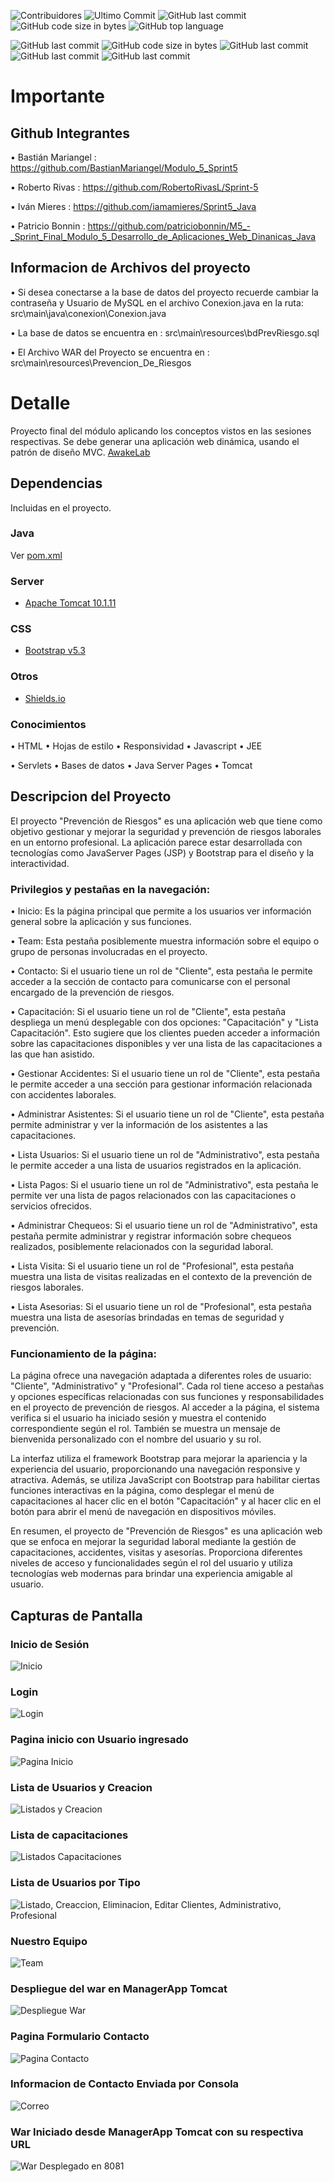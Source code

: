 ![Contribuidores](https://img.shields.io/badge/contribuidores%20-%20cuatro%20-%20blue?cacheSeconds=7200
) ![Ultimo Commit](https://img.shields.io/badge/Ultimo%20Commit%20-%2027%2F07%2F2023%20-%20orange%20?cacheSeconds=7200
) ![GitHub last commit](https://img.shields.io/badge/Lenguaje%20-%20Java%20-%20yelllow?cacheSeconds=7200
) ![GitHub code size in bytes](https://img.shields.io/badge/code%20size%20-%208.1%20Mb%20-%20%23FF0000?cacheSeconds=7200
) ![GitHub top language](https://img.shields.io/badge/Tomcat%20-%201.1%25%20-%20%23DCE313%20?cacheSeconds=7200
) 

![GitHub last commit](https://img.shields.io/badge/Integrantes%20%3A%20-%20%237E7E73?cacheSeconds=7200
) ![GitHub code size in bytes](https://img.shields.io/badge/Bastian%20Mariangel%20-%20%2350CAC0?cacheSeconds=7200
)
![GitHub last commit](https://img.shields.io/badge/Ivan%20Mieres%20-%20%23D8DA31?cacheSeconds=7200
)
![GitHub last commit](https://img.shields.io/badge/Patricio%20Bonnin%20-%20%23E87215?cacheSeconds=7200
)
![GitHub last commit](https://img.shields.io/badge/Roberto%20Rivas%20-%20%23F70910?cacheSeconds=7200
)

# Importante

## Github Integrantes

• Bastián Mariangel : https://github.com/BastianMariangel/Modulo_5_Sprint5

• Roberto Rivas : https://github.com/RobertoRivasL/Sprint-5

• Iván Mieres : https://github.com/iamamieres/Sprint5_Java

• Patricio Bonnin : https://github.com/patriciobonnin/M5_-_Sprint_Final_Modulo_5_Desarrollo_de_Aplicaciones_Web_Dinanicas_Java

## Informacion de Archivos del proyecto

• Si desea conectarse a la base de datos del proyecto recuerde cambiar la contraseña y Usuario de MySQL
en el archivo Conexion.java en la ruta: src\main\java\conexion\Conexion.java

• La base de datos se encuentra en :  src\main\resources\bdPrevRiesgo.sql

• El Archivo WAR del Proyecto se encuentra en : src\main\resources\Prevencion_De_Riesgos

# Detalle
Proyecto final del módulo aplicando los conceptos vistos en las sesiones respectivas. Se debe generar una aplicación web dinámica, usando el patrón de diseño MVC.
[AwakeLab](https://awakelab.cl)

## Dependencias
Incluidas en el proyecto.

### Java
Ver [pom.xml](https://github.com/RobertoRivasL/Sprint-5/blob/main/pom.xml)

### Server
 - [Apache Tomcat 10.1.11](https://tomcat.apache.org/)
 

### CSS
 - [Bootstrap v5.3](https://getbootstrap.com)

 ### Otros
 - [Shields.io](https://shields.io/)

### Conocimientos
•        HTML
•        Hojas de estilo
•        Responsividad
•        Javascript
•        JEE

•        Servlets
•        Bases de datos
•        Java Server Pages
•        Tomcat

## Descripcion del Proyecto


El proyecto "Prevención de Riesgos" es una aplicación web que tiene como objetivo gestionar y mejorar la seguridad y prevención de riesgos laborales en un entorno profesional. La aplicación parece estar desarrollada con tecnologías como JavaServer Pages (JSP) y Bootstrap para el diseño y la interactividad.

### Privilegios y pestañas en la navegación:

• Inicio: Es la página principal que permite a los usuarios ver información general sobre la aplicación y sus funciones.

• Team: Esta pestaña posiblemente muestra información sobre el equipo o grupo de personas involucradas en el proyecto.

• Contacto: Si el usuario tiene un rol de "Cliente", esta pestaña le permite acceder a la sección de contacto para comunicarse con el personal encargado de la prevención de riesgos.

• Capacitación: Si el usuario tiene un rol de "Cliente", esta pestaña despliega un menú desplegable con dos opciones: "Capacitación" y "Lista Capacitación". Esto sugiere que los 
  clientes pueden acceder a información sobre las capacitaciones disponibles y ver una lista de las capacitaciones a las que han asistido.

• Gestionar Accidentes: Si el usuario tiene un rol de "Cliente", esta pestaña le permite acceder a una sección para gestionar información relacionada con accidentes laborales.

• Administrar Asistentes: Si el usuario tiene un rol de "Cliente", esta pestaña permite administrar y ver la información de los asistentes a las capacitaciones.

• Lista Usuarios: Si el usuario tiene un rol de "Administrativo", esta pestaña le permite acceder a una lista de usuarios registrados en la aplicación.

• Lista Pagos: Si el usuario tiene un rol de "Administrativo", esta pestaña le permite ver una lista de pagos relacionados con las capacitaciones o servicios ofrecidos.

• Administrar Chequeos: Si el usuario tiene un rol de "Administrativo", esta pestaña permite administrar y registrar información sobre chequeos realizados, posiblemente relacionados  con la seguridad laboral.

• Lista Visita: Si el usuario tiene un rol de "Profesional", esta pestaña muestra una lista de visitas realizadas en el contexto de la prevención de riesgos laborales.

• Lista Asesorias: Si el usuario tiene un rol de "Profesional", esta pestaña muestra una lista de asesorías brindadas en temas de seguridad y prevención.

### Funcionamiento de la página:
La página ofrece una navegación adaptada a diferentes roles de usuario: "Cliente", "Administrativo" y "Profesional". Cada rol tiene acceso a pestañas y opciones específicas relacionadas con sus funciones y responsabilidades en el proyecto de prevención de riesgos. Al acceder a la página, el sistema verifica si el usuario ha iniciado sesión y muestra el contenido correspondiente según el rol. También se muestra un mensaje de bienvenida personalizado con el nombre del usuario y su rol.

La interfaz utiliza el framework Bootstrap para mejorar la apariencia y la experiencia del usuario, proporcionando una navegación responsive y atractiva. Además, se utiliza JavaScript con Bootstrap para habilitar ciertas funciones interactivas en la página, como desplegar el menú de capacitaciones al hacer clic en el botón "Capacitación" y al hacer clic en el botón para abrir el menú de navegación en dispositivos móviles.

En resumen, el proyecto de "Prevención de Riesgos" es una aplicación web que se enfoca en mejorar la seguridad laboral mediante la gestión de capacitaciones, accidentes, visitas y asesorías. Proporciona diferentes niveles de acceso y funcionalidades según el rol del usuario y utiliza tecnologías web modernas para brindar una experiencia amigable al usuario.


## Capturas de Pantalla

### Inicio de Sesión

![Inicio](https://media.discordapp.net/attachments/1111842934489370676/1133851625669271675/image.png?width=1238&height=662 "Página de inicio")

### Login

![Login](https://cdn.discordapp.com/attachments/1111842934489370676/1133849562407243826/image.png "Página de Login")

### Pagina inicio con Usuario ingresado

![Pagina Inicio](https://media.discordapp.net/attachments/1111842934489370676/1133857212658368603/image.png?width=1242&height=661 "Página Inicio")

### Lista de Usuarios y Creacion

![Listados y Creacion](https://media.discordapp.net/attachments/1111842934489370676/1133850297547096196/image.png?width=1268&height=530 "Página Listados")

### Lista de capacitaciones

![Listados Capacitaciones](https://media.discordapp.net/attachments/1111842934489370676/1133850004994396180/image.png?width=1440&height=288 "Capacitaciones")

### Lista de Usuarios por Tipo

![Listado, Creaccion, Eliminacion, Editar Clientes, Administrativo, Profesional](https://media.discordapp.net/attachments/1111842934489370676/1133850245554511932/image.png?width=1196&height=662 "Página Listado, Creacion, Eliminacion,Edicion")

### Nuestro Equipo

![Team](https://media.discordapp.net/attachments/1111842934489370676/1133850539914969248/image.png?width=1191&height=662 "Team Sala 2 ")

### Despliegue del war en ManagerApp Tomcat

![Despliegue War](https://media.discordapp.net/attachments/1111842934489370676/1133851523374395535/image.png?width=1440&height=355 "War ")

### Pagina Formulario Contacto

![Pagina Contacto](https://cdn.discordapp.com/attachments/1111842934489370676/1133849839982092398/image.png "Página Contacto")

### Informacion de Contacto Enviada por Consola

![Correo](https://media.discordapp.net/attachments/1111842934489370676/1133849880750723112/image.png?width=983&height=135 "Envio Correo ")

### War Iniciado desde ManagerApp Tomcat con su respectiva URL

![War Desplegado en 8081](https://media.discordapp.net/attachments/1111842934489370676/1133851625669271675/image.png?width=1238&height=662 "War desplegado ")


